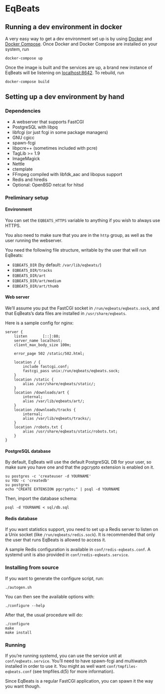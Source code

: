 # EqBeats

## Running a dev environment in docker

A very easy way to get a dev environment set up is by using [Docker][]
and [Docker Compose][]. Once Docker and Docker Compose are installed on your system, run

    docker-compose up

Once the image is built and the services are up, a brand new instance
of EqBeats will be listening on [localhost:8642][]. To rebuild, run

    docker-compose build

[Docker]: http://www.docker.com/
[Docker Compose]: http://docs.docker.com/compose/
[localhost:8642]: http://localhost:8642/

## Setting up a dev environment by hand

### Dependencies

* A webserver that supports FastCGI
* PostgreSQL with libpq
* libfcgi (or just fcgi in some package managers)
* GNU cgicc
* spawn-fcgi
* libpcre++ (sometimes included with pcre)
* TagLib >= 1.9
* ImageMagick
* Nettle
* ctemplate
* FFmpeg compiled with libfdk\_aac and libopus support
* Redis and hiredis
* Optional: OpenBSD netcat for hitsd

### Preliminary setup

#### Environment

You can set the `EQBEATS_HTTPS` variable to anything if you wish to always use
HTTPS.

You also need to make sure that you are in the `http` group, as well as the user
running the webserver.

You need the following file structure, writable by the user that will run
EqBeats:
* `EQBEATS_DIR` (by default: `/var/lib/eqbeats/`)
* `EQBEATS_DIR/tracks`
* `EQBEATS_DIR/art`
* `EQBEATS_DIR/art/medium`
* `EQBEATS_DIR/art/thumb`

#### Web server

We’ll assume you put the FastCGI socket in `/run/eqbeats/eqbeats.sock`, and that
EqBeats’s data files are installed in `/usr/share/eqbeats`.

Here is a sample config for nginx:

    server {
        listen       [::]:80;
        server_name localhost;
        client_max_body_size 100m;

        error_page 502 /static/502.html;

        location / {
            include fastcgi.conf;
            fastcgi_pass unix:/run/eqbeats/eqbeats.sock;
        }
        location /static {
            alias /usr/share/eqbeats/static/;
        }
        location /downloads/art {
            internal;
            alias /var/lib/eqbeats/art/;
        }
        location /downloads/tracks {
            internal;
            alias /var/lib/eqbeats/tracks/;
        }
        location /robots.txt {
            alias /usr/share/eqbeats/static/robots.txt;
        }
    }

#### PostgreSQL database

By default, EqBeats will use the default PostgreSQL DB for your user, so make
sure you have one and that the pgcrypto extension is enabled on it.

    su postgres -c 'createuser -d YOURNAME'
    su YOU -c 'createdb'
    su postgres
    echo "CREATE EXTENSION pgcrypto;" | psql -d YOURNAME

Then, import the database schema:

    psql -d YOURNAME < sql/db.sql

#### Redis database

If you want statistics support, you need to set up a Redis server to listen on a
Unix socket (like `/run/eqbeats/redis.sock`). It is recommended that only the
user that runs EqBeats is allowed to access it.

A sample Redis configuration is available in `conf/redis-eqbeats.conf`. A
systemd unit is also provided in `conf/redis-eqbeats.service`.

### Installing from source

If you want to generate the configure script, run:

    ./autogen.sh

You can then see the available options with:

    ./configure --help

After that, the usual procedure will do:

    ./configure
    make
    make install

### Running

If you’re running systemd, you can use the service unit at
`conf/eqbeats.service`. You’ll need to have spawn-fcgi and multiwatch installed
in order to use it. You might as well want `conf/tmpfiles-eqbeats.conf` (see
tmpfiles.d(5) for more information).

Since EqBeats is a regular FastCGI application, you can spawn it the way you
want though.
